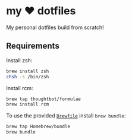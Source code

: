 # my :heart: dotfiles

My personal dotfiles build from scratch!

## Requirements

Install zsh:
```zsh
brew install zsh
chsh -s /bin/zsh
```

Install rcm:
```zsh
brew tap thoughtbot/formulae
brew install rcm
```

To use the provided [```Brewfile```](/homebrew/Brewfile) install ```brew bundle```:
```zsh
brew tap Homebrew/bundle
brew bundle
```
